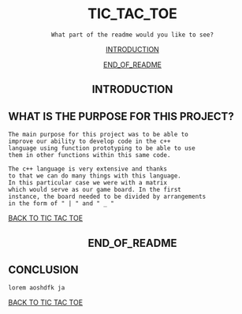 
<div align = center>

# TIC_TAC_TOE

    What part of the readme would you like to see?
<div>

<div align = center>

[INTRODUCTION](#what-is-the-purpose-for-this-project)

[END_OF_README](#conclusion)

<div>


<div align = center>

## INTRODUCTION 
<div>


<div align = "justify">
    
## WHAT IS THE PURPOSE FOR THIS PROJECT?
    The main purpose for this project was to be able to 
    improve our ability to develop code in the c++ 
    language using function prototyping to be able to use 
    them in other functions within this same code.

    The c++ language is very extensive and thanks 
    to that we can do many things with this language. 
    In this particular case we were with a matrix 
    which would serve as our game board. In the first 
    instance, the board needed to be divided by arrangements 
    in the form of " | " and " _ " 
<div>

[BACK TO TIC TAC TOE](#TIC_TAC_TOE)

<div align = center>

## END_OF_README
<div>

<div align = "justify">
    
## CONCLUSION
    lorem aoshdfk ja
<div>

[BACK TO TIC TAC TOE](#TIC_TAC_TOE)



